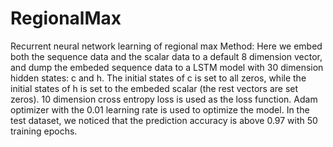 # RegionalMax
Recurrent neural network learning of regional max
Method:
Here we embed both the sequence data and the scalar data to a default 8 dimension vector, and dump the embeded sequence data to a LSTM model with 30 dimension hidden states: c and h. The initial states of c is set to all zeros, while the initial states of h is set to the embeded scalar (the rest vectors are set zeros). 10 dimension cross entropy loss is used as the loss function. Adam optimizer with the 0.01 learning rate is used to optimize the model. In the test dataset, we noticed that the prediction accuracy is above 0.97 with 50 training epochs. 
